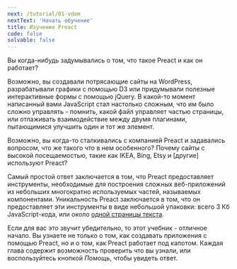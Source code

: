 ```yaml
---
next: /tutorial/01-vdom
nextText: 'Начать обучение'
title: Изучение Preact
code: false
solvable: false
---
```


Вы когда-нибудь задумывались о том, что такое Preact и как он работает?

Возможно, вы создавали потрясающие сайты на WordPress, разрабатывали
графики с помощью D3 или придумывали полезные интерактивные формы с помощью jQuery.
В какой-то момент написанный вами JavaScript стал настолько сложным, что
им было сложно управлять - помнить, какой файл управляет частью
страницы, или отлаживать взаимодействие между двумя плагинами, пытающимися улучшить
один и тот же элемент.

Возможно, вы когда-то сталкивались с компанией Preact и задавались вопросом, что же такого
что в нем особенного? Почему сайты с высокой посещаемостью, такие как IKEA, Bing, Etsy и
[другие] используют Preact?

Самый простой ответ заключается в том, что Preact предоставляет инструменты, необходимые для построения
сложных веб-приложений из небольших многократно используемых частей, называемых компонентами.
Уникальность Preact заключается в том, что он предоставляет эти инструменты в виде
небольшой упаковки: всего 3 Кб JavaScript-кода, или около
[одной страницы текста](https://unpkg.com/preact).

Если для вас это звучит убедительно, то этот учебник - отличное начало.
Вы узнаете не только о том, как создавать приложения с помощью Preact, но и о том, как
Preact работает под капотом. Каждая глава содержит возможность проверить
что вы узнали, или воспользуйтесь кнопкой _Помощь_, чтобы увидеть ответ.

[others]: /about/we-are-using/
